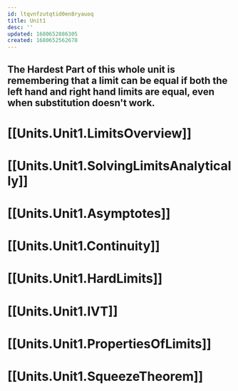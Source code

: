 ```yaml
---
id: ltqvnfzutqtid0en8ryauoq
title: Unit1
desc: ''
updated: 1680652886305
created: 1680652562678
---
```

## The Hardest Part of this whole unit is remembering that a limit can be equal if both the left hand and right hand limits are equal, even when substitution doesn't work.
# [[Units.Unit1.LimitsOverview]]
# [[Units.Unit1.SolvingLimitsAnalytically]]
# [[Units.Unit1.Asymptotes]]
# [[Units.Unit1.Continuity]]
# [[Units.Unit1.HardLimits]]
# [[Units.Unit1.IVT]]
# [[Units.Unit1.PropertiesOfLimits]]
# [[Units.Unit1.SqueezeTheorem]]